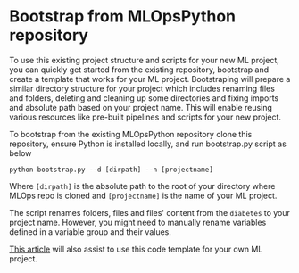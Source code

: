 # Bootstrap from MLOpsPython repository

To use this existing project structure and scripts for your new ML project, you can quickly get started from the existing repository,  bootstrap and create a template that works for your ML project. Bootstraping will prepare a similar directory structure for your project which includes renaming files and folders, deleting and cleaning up some directories and fixing imports and absolute path based on your project name. This will enable reusing various resources like pre-built pipelines and scripts for your new project. 

To bootstrap from the existing MLOpsPython repository clone this repository, ensure Python is installed locally, and run bootstrap.py script as below

`python bootstrap.py --d [dirpath] --n [projectname]`

Where `[dirpath]` is the absolute path to the root of your directory where MLOps repo is cloned and `[projectname]` is the name of your ML project.

The script renames folders, files and files' content from the `diabetes` to your project name. However, you might need to manually rename variables defined in a variable group and their values. 

[This article](https://docs.microsoft.com/azure/machine-learning/tutorial-convert-ml-experiment-to-production#use-your-own-model-with-mlopspython-code-template) will also assist to use this code template for your own ML project.
